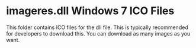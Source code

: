 # imageres.dll Windows 7 ICO Files

This folder contains ICO files for the dll file. This is typically recommended for developers to download this. You can download as many images as you want.
